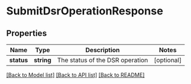 # SubmitDsrOperationResponse

## Properties
Name | Type | Description | Notes
------------ | ------------- | ------------- | -------------
**status** | **string** | The status of the DSR operation | [optional] 

[[Back to Model list]](../README.md#documentation-for-models) [[Back to API list]](../README.md#documentation-for-api-endpoints) [[Back to README]](../README.md)


